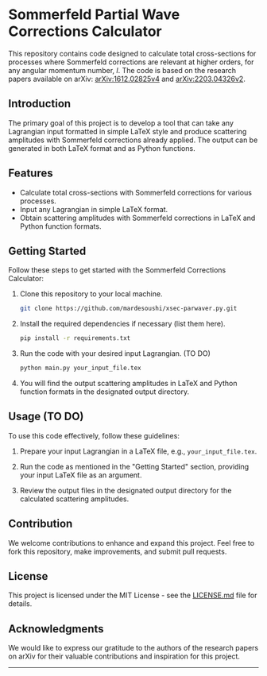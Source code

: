 # Sommerfeld Partial Wave Corrections Calculator

This repository contains code designed to calculate total cross-sections for processes where Sommerfeld corrections are relevant at higher orders, for any angular momentum number, *l*. The code is based on the research papers available on arXiv: [arXiv:1612.02825v4](https://arxiv.org/abs/1612.02825v4) and [arXiv:2203.04326v2](https://arxiv.org/abs/2203.04326v2).

## Introduction

The primary goal of this project is to develop a tool that can take any Lagrangian input formatted in simple LaTeX style and produce scattering amplitudes with Sommerfeld corrections already applied. The output can be generated in both LaTeX format and as Python functions.

## Features

- Calculate total cross-sections with Sommerfeld corrections for various processes.
- Input any Lagrangian in simple LaTeX format.
- Obtain scattering amplitudes with Sommerfeld corrections in LaTeX and Python function formats.

## Getting Started

Follow these steps to get started with the Sommerfeld Corrections Calculator:

1. Clone this repository to your local machine.

   ```bash
   git clone https://github.com/mardesoushi/xsec-parwaver.py.git
   ```

2. Install the required dependencies if necessary (list them here).

   ```bash
   pip install -r requirements.txt
   ```

3. Run the code with your desired input Lagrangian. (TO DO)

   ```bash
   python main.py your_input_file.tex
   ```

4. You will find the output scattering amplitudes in LaTeX and Python function formats in the designated output directory.

## Usage (TO DO)

To use this code effectively, follow these guidelines:

1. Prepare your input Lagrangian in a LaTeX file, e.g., `your_input_file.tex`.

2. Run the code as mentioned in the "Getting Started" section, providing your input LaTeX file as an argument.

3. Review the output files in the designated output directory for the calculated scattering amplitudes.

## Contribution

We welcome contributions to enhance and expand this project. Feel free to fork this repository, make improvements, and submit pull requests.

## License

This project is licensed under the MIT License - see the [LICENSE.md](LICENSE.md) file for details.

## Acknowledgments

We would like to express our gratitude to the authors of the research papers on arXiv for their valuable contributions and inspiration for this project.

---

